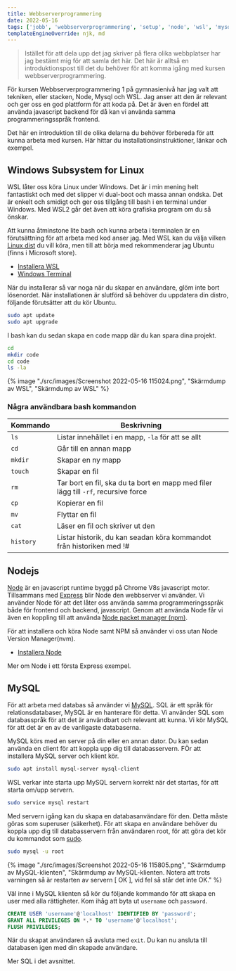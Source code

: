 ```yaml
---
title: Webbserverprogrammering
date: 2022-05-16
tags: ['jobb', 'webbserverprogrammering', 'setup', 'node', 'wsl', 'mysql']
templateEngineOverride: njk, md
---
```

> Istället för att dela upp det jag skriver på flera olika webbplatser har jag bestämt mig för att samla det här. Det här är alltså en introduktionspost till det du behöver för att komma igång med kursen webbserverprogrammering.

För kursen Webbserverprogrammering 1 på gymnasienivå har jag valt att tekniken, eller stacken, Node, Mysql och WSL. Jag anser att den är relevant och ger oss en god plattform för att koda på. Det är även en fördel att använda javascript backend för då kan vi använda samma programmeringsspråk frontend.

Det här en introduktion till de olika delarna du behöver förbereda för att kunna arbeta med kursen. Här hittar du installationsinstruktioner, länkar och exempel.

## Windows Subsystem for Linux

WSL låter oss köra Linux under Windows. Det är i min mening helt fantastiskt och med det slipper vi dual-boot och massa annan ondska. Det är enkelt och smidigt och ger oss tillgång till bash i en terminal under Windows. Med WSL2 går det även att köra grafiska program om du så önskar.

Att kunna åtminstone lite bash och kunna arbeta i terminalen är en förutsättning för att arbeta med kod anser jag. Med WSL kan du välja vilken [Linux dist](https://en.wikipedia.org/wiki/Linux_distribution) du vill köra, men till att börja med rekommenderar jag Ubuntu (finns i Microsoft store).

* [Installera WSL](https://docs.microsoft.com/en-us/windows/wsl/install)
* [Windows Terminal](https://docs.microsoft.com/en-us/windows/terminal/install)

När du installerar så var noga när du skapar en användare, glöm inte bort lösenordet. När installationen är slutförd så behöver du uppdatera din distro, följande förutsätter att du kör Ubuntu.

```bash
sudo apt update
sudo apt upgrade
```

I bash kan du sedan skapa en code mapp där du kan spara dina projekt.

```bash
cd
mkdir code
cd code
ls -la
```

{% image "./src/images/Screenshot 2022-05-16 115024.png", "Skärmdump av WSL", "Skärmdump av WSL" %}

### Några användbara bash kommandon

| Kommando | Beskrivning |
| --- | --- |
| `ls` | Listar innehållet i en mapp, `-la` för att se allt |
| `cd` | Går till en annan mapp |
| `mkdir` | Skapar en ny mapp |
| `touch` | Skapar en fil |
| `rm` | Tar bort en fil, ska du ta bort en mapp med filer lägg till `-rf`, recursive force |
| `cp` | Kopierar en fil |
| `mv` | Flyttar en fil |
| `cat` | Läser en fil och skriver ut den |
| `history` | Listar historik, du kan seadan köra kommandot från historiken med !# |

## Nodejs

[Node](https://nodejs.org/en/) är en javascript runtime byggd på Chrome V8s javascript motor. Tillsammans med [Express](https://expressjs.com/) blir Node den webbserver vi använder.
Vi använder Node för att det låter oss använda samma programmeringsspråk både för frontend och backend, javascript. Genom att använda Node får vi även en koppling till att använda [Node packet manager (npm)](https://www.npmjs.com/).

För att installera och köra Node samt NPM så använder vi oss utan Node Version Manager(nvm).

* [Installera Node](https://docs.microsoft.com/en-us/windows/dev-environment/javascript/nodejs-on-wsl#install-nvm-nodejs-and-npm)

Mer om Node i ett första Express exempel.

## MySQL

För att arbeta med databas så använder vi [MySQL](https://www.mysql.com/). SQL är ett språk för relationsdatabaser, MySQL är en hanterare för detta. Vi använder SQL som databasspråk för att det är användbart och relevant att kunna. Vi kör MySQL för att det är en av de vanligaste databaserna.

MySQL körs med en server på din eller en annan dator. Du kan sedan använda en client för att koppla upp dig till databasservern. FÖr att installera MySQL server och klient kör.

```bash
sudo apt install mysql-server mysql-client
```

WSL verkar inte starta upp MySQL servern korrekt när det startas, för att starta om/upp servern.

```bash
sudo service mysql restart
```

Med servern igång kan du skapa en databasanvändare för den. Detta måste göras som superuser (säkerhet). För att skapa en användare behöver du koppla upp dig till databasservern från användaren root, för att göra det kör du kommandot som [sudo](https://sv.wikipedia.org/wiki/Sudo).

```bash
sudo mysql -u root
```

{% image "./src/images/Screenshot 2022-05-16 115805.png", "Skärmdump av MySQL-klienten", "Skärmdump av MySQL-klienten. Notera att trots varningen så är restarten av servern [  OK  ], vid fel så står det inte OK." %}

Väl inne i MySQL klienten så kör du följande kommando för att skapa en user med alla rättigheter. Kom ihåg att byta ut `username` och `password`.

```sql
CREATE USER 'username'@'localhost' IDENTIFIED BY 'password';
GRANT ALL PRIVILEGES ON *.* TO 'username'@'localhost';
FLUSH PRIVILEGES;
```

När du skapat användaren så avsluta med `exit`. Du kan nu ansluta till databasen igen med din skapade användare.

Mer SQL i det avsnittet.